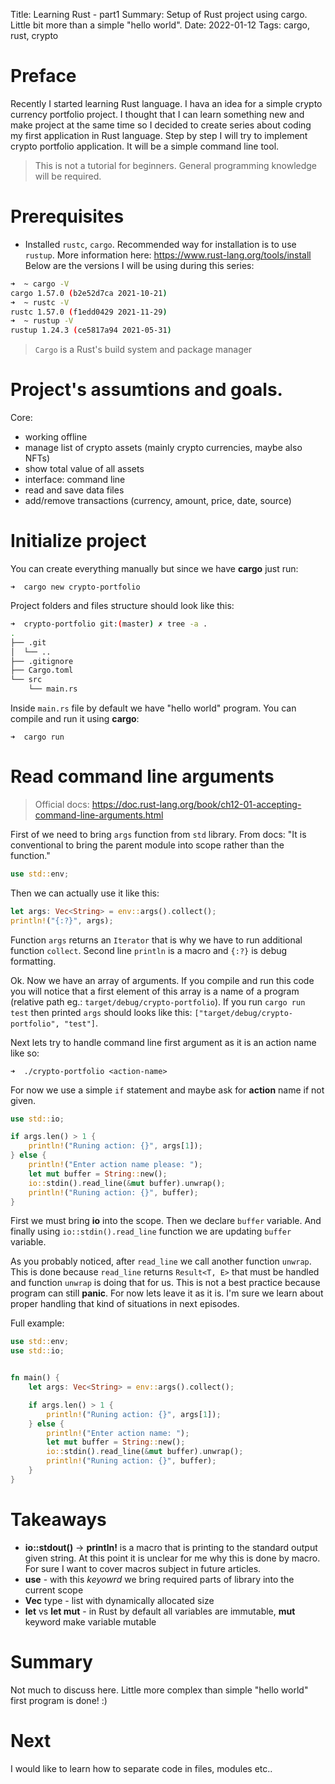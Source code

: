 Title: Learning Rust - part1
Summary: Setup of Rust project using cargo. Little bit more than a simple "hello world".
Date: 2022-01-12
Tags: cargo, rust, crypto



# Preface

Recently I started learning Rust language. I hava an idea for a simple crypto currency portfolio project. I thought that I can learn something new and make project at the same time so I decided to create series about coding my first application in Rust language. Step by step I will try to implement crypto portfolio application. It will be a simple command line tool.

> This is not a tutorial for beginners. General programming knowledge will be required.

# Prerequisites

* Installed `rustc`, `cargo`. Recommended way for installation is to use `rustup`. More information here: https://www.rust-lang.org/tools/install Below are the versions I will be using during this series:

```bash
➜  ~ cargo -V
cargo 1.57.0 (b2e52d7ca 2021-10-21)
➜  ~ rustc -V
rustc 1.57.0 (f1edd0429 2021-11-29)
➜  ~ rustup -V
rustup 1.24.3 (ce5817a94 2021-05-31)
```

> `Cargo` is a Rust's build system and package manager

# Project's assumtions and goals.

Core:

* working offline
* manage list of crypto assets (mainly crypto currencies, maybe also NFTs)
* show total value of all assets
* interface: command line
* read and save data files
* add/remove transactions (currency, amount, price, date, source)


# Initialize project

You can create everything manually but since we have **cargo** just run:

`➜  cargo new crypto-portfolio`

Project folders and files structure should look like this:

```bash
➜  crypto-portfolio git:(master) ✗ tree -a .
.
├── .git
│  └── ..
├── .gitignore
├── Cargo.toml
└── src
    └── main.rs
```

Inside `main.rs` file by default we have "hello world" program. You can compile and run it using **cargo**:

`➜  cargo run`

# Read command line arguments

> Official docs: https://doc.rust-lang.org/book/ch12-01-accepting-command-line-arguments.html


First of we need to bring `args` function from `std` library. From docs: "It is conventional to bring the parent module into scope rather than the function."

```rust
use std::env;
```

Then we can actually use it like this:

```rust
let args: Vec<String> = env::args().collect();
println!("{:?}", args);
```

Function `args` returns an `Iterator` that is why we have to run additional function `collect`. Second line `println` is a macro and `{:?}` is debug formatting.

Ok. Now we have an array of arguments. If you compile and run this code you will notice that a first element of this array is a name of a program (relative path eg.: `target/debug/crypto-portfolio`). If you run `cargo run test` then printed `args` should looks like this: `["target/debug/crypto-portfolio", "test"]`.

Next lets try to handle command line first argument as it is an action name like so:

`➜  ./crypto-portfolio <action-name>`

For now we use a simple `if` statement and maybe ask for **action** name if not given.

```rust
use std::io;

if args.len() > 1 {
    println!("Runing action: {}", args[1]);
} else {
    println!("Enter action name please: ");
    let mut buffer = String::new();
    io::stdin().read_line(&mut buffer).unwrap();
    println!("Runing action: {}", buffer);
}
```

First we must bring **io** into the scope. Then we declare `buffer` variable. And finally using `io::stdin().read_line` function we are updating `buffer` variable.

As you probably noticed, after `read_line` we call another function `unwrap`. This is done because `read_line` returns `Result<T, E>` that must be handled and function `unwrap` is doing that for us. This is not a best practice because program can still **panic**. For now lets leave it as it is. I'm sure we learn about proper handling that kind of situations in next episodes.

Full example:

```rust
use std::env;
use std::io;


fn main() {
    let args: Vec<String> = env::args().collect();

    if args.len() > 1 {
        println!("Runing action: {}", args[1]);
    } else {
        println!("Enter action name: ");
        let mut buffer = String::new();
        io::stdin().read_line(&mut buffer).unwrap();
        println!("Runing action: {}", buffer);
    }
}
```

# Takeaways

* **io::stdout()** -> **println!** is a macro that is printing to the standard output given string. At this point it is unclear for me why this is done by macro. For sure I want to cover macros subject in future articles.
* **use** - with this *keyowrd* we bring required parts of library into the current scope
* **Vec** type - list with dynamically allocated size
* **let** vs **let mut** - in Rust by default all variables are immutable, **mut** keyword make variable mutable


# Summary

Not much to discuss here. Little more complex than simple "hello world" first program is done! :)

# Next

I would like to learn how to separate code in files, modules etc..
